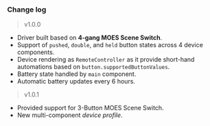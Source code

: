 ### Change log

> v1.0.0
  - Driver built based on **4-gang MOES Scene Switch**.
  - Support of `pushed`, `double`, and `held` button
    states across 4 device components.
  - Device rendering as `RemoteController` as it provide
    short-hand automations based on `button.supportedButtonValues`.
  - Battery state handled by `main` component.
  - Automatic battery updates every 6 hours.

> v1.0.1
  - Provided support for 3-Button MOES Scene Switch.
  - New multi-component *device profile*.